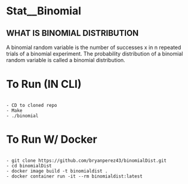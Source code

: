 # Stat__Binomial

## WHAT IS BINOMIAL DISTRIBUTION

A binomial random variable is the number of successes x in n repeated trials of a binomial experiment. 
The probability distribution of a binomial random variable is called a binomial distribution.

# To Run (IN CLI)

```

- CD to cloned repo 
- Make
- ./binomial

```

# To Run W/ Docker

```

- git clone https://github.com/bryanperez43/binomialDist.git
- cd binomialDist
- docker image build -t binomialdist .
- docker container run -it --rm binomialdist:latest

```
